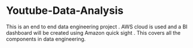 # Youtube-Data-Analysis
This is an end to end data engineering project . 
AWS cloud is used and  a BI dashboard 
will be created using Amazon quick sight . This covers all the components in data engineering.
